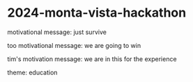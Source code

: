 # 2024-monta-vista-hackathon

motivational message: just survive

too motivational message: we are going to win

tim's motivation message: we are in this for the experience

theme: education

